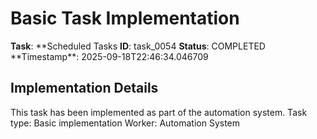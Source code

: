 # Basic Task Implementation

**Task**: **Scheduled Tasks
**ID**: task_0054
**Status**: COMPLETED
**Timestamp\*\*: 2025-09-18T22:46:34.046709

## Implementation Details

This task has been implemented as part of the automation system.
Task type: Basic implementation
Worker: Automation System
